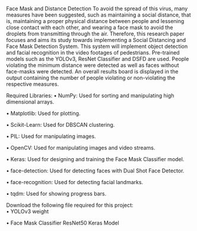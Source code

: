 Face Mask and Distance Detection
To avoid the spread of this virus, many measures have been suggested, such as maintaining a social distance, that is, maintaining a proper physical distance between people and lessening close contact with each other, and wearing a face mask to avoid the droplets from transmitting through the air. Therefore, this research paper focuses and aims its study towards implementing a Social Distancing and Face Mask Detection System. This system will implement object detection and facial recognition in the video footages of pedestrians. Pre-trained models such as the YOLOv3, ResNet Classifier and DSFD are used. People violating the minimum distance were detected as well as faces without face-masks were detected. An overall results board is displayed in the output containing the number of people violating or non-violating the respective measures. 

Required Libraries:
•	NumPy: Used for sorting and manipulating high dimensional arrays.

•	Matplotlib: Used for plotting.

•	Scikit-Learn: Used for DBSCAN clustering.

•	PIL: Used for manipulating images.

•	OpenCV: Used for manipulating images and video streams.

•	Keras: Used for designing and training the Face Mask Classifier model. 

•	face-detection: Used for detecting faces with Dual Shot Face Detector.

•	face-recognition: Used for detecting facial landmarks.

•	tqdm: Used for showing progress bars.

Download the following file required for this project:  
•	YOLOv3 weight

•	Face Mask Classifier ResNet50 Keras Model
